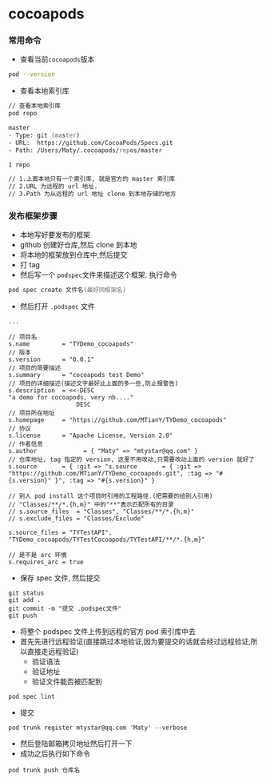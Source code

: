 # cocoapods

### 常用命令

- 查看当前`cocoapods`版本

```zsh
pod --version
```

- 查看本地索引库

```zsh
// 查看本地索引库
pod repo

master
- Type: git (master)
- URL:  https://github.com/CocoaPods/Specs.git
- Path: /Users/Maty/.cocoapods/repos/master

1 repo

// 1.上面本地只有一个索引库, 就是官方的 master 索引库
// 2.URL 为远程的 url 地址.
// 3.Path 为从远程的 url 地址 clone 到本地存储的地方
```

### 发布框架步骤

- 本地写好要发布的框架
- github 创建好仓库,然后 clone 到本地
- 将本地的框架放到仓库中,然后提交
- 打 tag
- 然后写一个 `podspec`文件来描述这个框架. 执行命令

```zsh
pod spec create 文件名(最好同框架名)
```

- 然后打开 `.podspec` 文件

```objc
...

// 项目名
s.name         = "TYDemo_cocoapods"
// 版本
s.version      = "0.0.1"
// 项目的简要描述
s.summary      = "cocoapods test Demo"
// 项目的详细描述(描述文字最好比上面的多一些,防止报警告)
s.description  = <<-DESC
"a demo for cocoapods, very nb...."
                   DESC
// 项目所在地址
s.homepage     = "https://github.com/MTianY/TYDemo_cocoapods"
// 协议  
s.license      = "Apache License, Version 2.0"
// 作者信息
s.author             = { "Maty" => "mtystar@qq.com" }
// 仓库地址, tag 指定的 version, 这里不用改动,只需要改动上面的 version 就好了
s.source       = { :git => "s.source       = { :git => "https://github.com/MTianY/TYDemo_cocoapods.git", :tag => "#{s.version}" }", :tag => "#{s.version}" }

// 别人 pod install 这个项目时引用的工程路径.(把需要的给别人引用)
// "Classes/**/*.{h,m}" 中的"**"表示匹配所有的目录
// s.source_files  = "Classes", "Classes/**/*.{h,m}"
// s.exclude_files = "Classes/Exclude"

s.source_files = "TYTestAPI", "TYDemo_cocoapods/TYTestCocoapods/TYTestAPI/**/*.{h,m}"

// 是不是 arc 环境
s.requires_arc = true
```

- 保存 spec 文件, 然后提交

```git
git status
git add .
git commit -m "提交 .podspec文件"
git push
```

- 将整个 podspec 文件上传到远程的官方 pod 索引库中去
- 首先先进行远程验证(直接跳过本地验证,因为要提交的话就会经过远程验证,所以直接走远程验证)
    - 验证语法
    - 验证地址
    - 验证文件能否被匹配到 

```pod
pod spec lint
```

- 提交

```pod
pod trunk register mtystar@qq.com 'Maty' --verbose
```

- 然后登陆邮箱拷贝地址然后打开一下
- 成功之后执行如下命令

```pod
pod trunk push 仓库名
```


